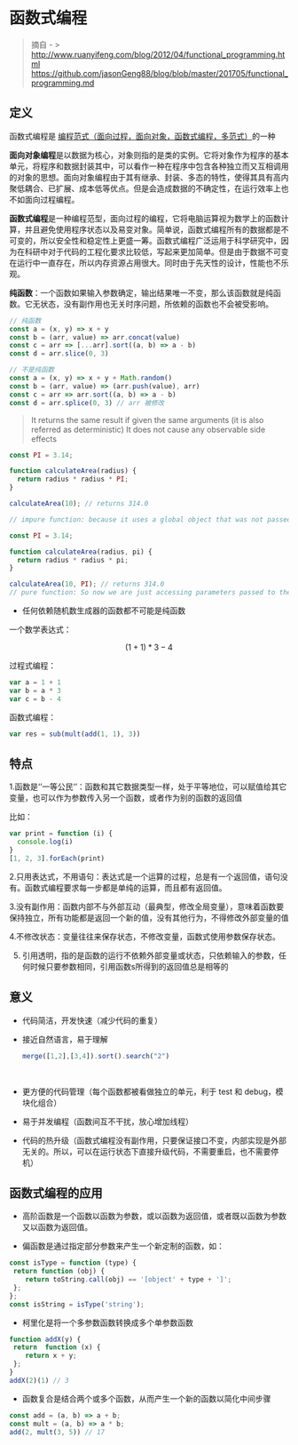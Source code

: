 # 函数式编程

> 摘自 - > http://www.ruanyifeng.com/blog/2012/04/functional_programming.html
> https://github.com/jasonGeng88/blog/blob/master/201705/functional_programming.md

## 定义

函数式编程是 [编程范式（面向过程，面向对象，函数式编程，多范式）](https://www.zhihu.com/question/20428688)的一种

**面向对象编程**是以数据为核心，对象则指的是类的实例。它将对象作为程序的基本单元，将程序和数据封装其中，可以看作一种在程序中包含各种独立而又互相调用的对象的思想。面向对象编程由于其有继承、封装、多态的特性，使得其具有高内聚低耦合、已扩展、成本低等优点。但是会造成数据的不确定性，在运行效率上也不如面向过程编程。

**函数式编程**是一种编程范型，面向过程的编程，它将电脑运算视为数学上的函数计算，并且避免使用程序状态以及易变对象。简单说，函数式编程所有的数据都是不可变的，所以安全性和稳定性上更盛一筹。函数式编程广泛运用于科学研究中，因为在科研中对于代码的工程化要求比较低，写起来更加简单。但是由于数据不可变在运行中一直存在，所以内存资源占用很大。同时由于先天性的设计，性能也不乐观。

**纯函数**：一个函数如果输入参数确定，输出结果唯一不变，那么该函数就是纯函数。它无状态，没有副作用也无关时序问题，所依赖的函数也不会被受影响。

```js
// 纯函数
const a = (x, y) => x + y
const b = (arr, value) => arr.concat(value)
const c = arr => [...arr].sort((a, b) => a - b)
const d = arr.slice(0, 3)

// 不是纯函数
const a = (x, y) => x + y + Math.random()
const b = (arr, value) => (arr.push(value), arr)
const c = arr => arr.sort((a, b) => a - b)
const d = arr.splice(0, 3) // arr 被修改
```

> It returns the same result if given the same arguments (it is also referred as deterministic)
> It does not cause any observable side effects

```js
const PI = 3.14;

function calculateArea(radius) {
  return radius * radius * PI;
}

calculateArea(10); // returns 314.0

// impure function: because it uses a global object that was not passed as a parameter to the function.
```

```js
const PI = 3.14;

function calculateArea(radius, pi) {
  return radius * radius * pi;
}

calculateArea(10, PI); // returns 314.0
// pure function: So now we are just accessing parameters passed to the function. No external object.
```

- 任何依赖随机数生成器的函数都不可能是纯函数

一个数学表达式：

```math
(1 + 1) * 3 - 4
```

过程式编程：

```js
var a = 1 + 1
var b = a * 3
var c = b - 4
```

函数式编程：

```js
var res = sub(mult(add(1, 1), 3))
```

## 特点

1.函数是‘’一等公民‘’：函数和其它数据类型一样，处于平等地位，可以赋值给其它变量，也可以作为参数传入另一个函数，或者作为别的函数的返回值

比如：

```js
var print = function (i) {
  console.log(i)
}
[1, 2, 3].forEach(print)
```

2.只用表达式，不用语句：表达式是一个运算的过程，总是有一个返回值，语句没有。函数式编程要求每一步都是单纯的运算，而且都有返回值。

3.没有副作用：函数内部不与外部互动（最典型，修改全局变量），意味着函数要保持独立，所有功能都是返回一个新的值，没有其他行为，不得修改外部变量的值

4.不修改状态：变量往往来保存状态，不修改变量，函数式使用参数保存状态。



5. 引用透明，指的是函数的运行不依赖外部变量或状态，只依赖输入的参数，任何时候只要参数相同，引用函数s所得到的返回值总是相等的

## 意义

- 代码简洁，开发快速（减少代码的重复）

- 接近自然语言，易于理解

  ```js
  merge([1,2],[3,4]).sort().search("2")
  ```

  ​

- 更方便的代码管理（每个函数都被看做独立的单元，利于 test 和 debug，模块化组合）

- 易于并发编程（函数间互不干扰，放心增加线程）

- 代码的热升级（函数式编程没有副作用，只要保证接口不变，内部实现是外部无关的。所以，可以在运行状态下直接升级代码，不需要重启，也不需要停机）

## 函数式编程的应用

- 高阶函数是一个函数以函数为参数，或以函数为返回值，或者既以函数为参数又以函数为返回值。

- 偏函数是通过指定部分参数来产生一个新定制的函数，如：

```js
const isType = function (type) {
 return function (obj) {
    return toString.call(obj) == '[object' + type + ']'; 
 };
};
const isString = isType('string');
```

- 柯里化是将一个多参数函数转换成多个单参数函数

```js
function addX(y) {
 return  function (x) {
    return x + y;
 };
}
addX(2)(1) // 3
```

- 函数复合是结合两个或多个函数，从而产生一个新的函数以简化中间步骤

```js
const add = (a, b) => a + b;
const mult = (a, b) => a * b;
add(2, mult(3, 5)) // 17
```